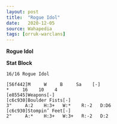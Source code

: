```yaml
---
layout: post
title:  "Rogue Idol"
date:   2020-12-05
source: Wahapedia
tags: [orruk-warclans]
---
```


**Rogue Idol**

**Stat Block**
```
16/16 Rogue Idol
```

```
[56f442]M     W     B     Sa    [-]
*     16    10    4     
[e85545]Weapons[-]
[c6c930]Boulder Fists[-]
3"     A:2    H:3+   W:*    R:-2   D:D6  
[c6c930]Stompin’ Feet[-]
2"     A:*    H:3+   W:3+   R:-2   D:2   
```


